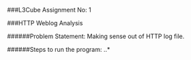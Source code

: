 ###L3Cube Assignment No: 1

###HTTP Weblog Analysis

######Problem Statement:  Making sense out of HTTP log file.

######Steps to run the program:
	..*
